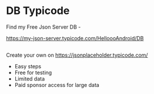 # DB Typicode

Find my Free Json Server DB - 

https://my-json-server.typicode.com/HelloooAndroid/DB 

##
Create your own on https://jsonplaceholder.typicode.com/
- Easy steps
- Free for testing
- Limited data
- Paid sponsor access for large data
